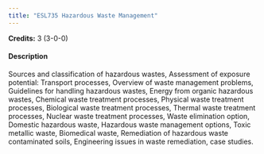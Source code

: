 ```yaml
---
title: "ESL735 Hazardous Waste Management"
---
```

**Credits:** 3 (3-0-0)

#### Description
Sources and classification of hazardous wastes, Assessment of exposure potential: Transport processes, Overview of waste management problems, Guidelines for handling hazardous wastes, Energy from organic hazardous wastes, Chemical waste treatment processes, Physical waste treatment processes, Biological waste treatment processes, Thermal waste treatment processes, Nuclear waste treatment processes, Waste elimination option, Domestic hazardous waste, Hazardous waste management options, Toxic metallic waste, Biomedical waste, Remediation of hazardous waste contaminated soils, Engineering issues in waste remediation, case studies.